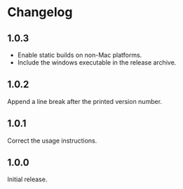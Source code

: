 # Changelog

## 1.0.3

* Enable static builds on non-Mac platforms.
* Include the windows executable in the release archive.

## 1.0.2

Append a line break after the printed version number.

## 1.0.1

Correct the usage instructions.

## 1.0.0

Initial release.
